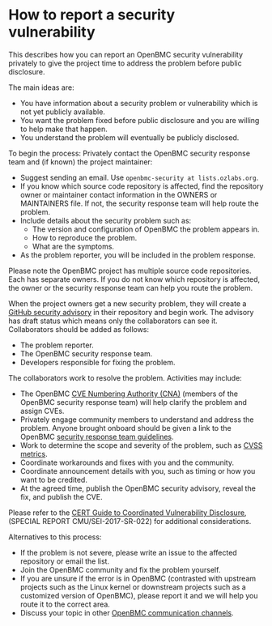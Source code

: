 # How to report a security vulnerability

This describes how you can report an OpenBMC security vulnerability privately to
give the project time to address the problem before public disclosure.

The main ideas are:

- You have information about a security problem or vulnerability which is not
  yet publicly available.
- You want the problem fixed before public disclosure and you are willing to
  help make that happen.
- You understand the problem will eventually be publicly disclosed.

To begin the process: Privately contact the OpenBMC security response team and
(if known) the project maintainer:

- Suggest sending an email. Use `openbmc-security at lists.ozlabs.org`.
- If you know which source code repository is affected, find the repository
  owner or maintainer contact information in the OWNERS or MAINTAINERS file. If
  not, the security response team will help route the problem.
- Include details about the security problem such as:
  - The version and configuration of OpenBMC the problem appears in.
  - How to reproduce the problem.
  - What are the symptoms.
- As the problem reporter, you will be included in the problem response.

Please note the OpenBMC project has multiple source code repositories. Each has
separate owners. If you do not know which repository is affected, the owner or
the security response team can help you route the problem.

When the project owners get a new security problem, they will create a [GitHub
security advisory][] in their repository and begin work. The advisory has draft
status which means only the collaborators can see it. Collaborators should be
added as follows:

- The problem reporter.
- The OpenBMC security response team.
- Developers responsible for fixing the problem.

The collaborators work to resolve the problem. Activities may include:

- The OpenBMC [CVE Numbering Authority (CNA)][] (members of the OpenBMC security
  response team) will help clarify the problem and assign CVEs.
- Privately engage community members to understand and address the problem.
  Anyone brought onboard should be given a link to the OpenBMC [security
  response team guidelines][].
- Work to determine the scope and severity of the problem, such as [CVSS
  metrics][].
- Coordinate workarounds and fixes with you and the community.
- Coordinate announcement details with you, such as timing or how you want to be
  credited.
- At the agreed time, publish the OpenBMC security advisory, reveal the fix, and
  publish the CVE.

Please refer to the [CERT Guide to Coordinated Vulnerability Disclosure][],
(SPECIAL REPORT CMU/SEI-2017-SR-022) for additional considerations.

Alternatives to this process:

- If the problem is not severe, please write an issue to the affected repository
  or email the list.
- Join the OpenBMC community and fix the problem yourself.
- If you are unsure if the error is in OpenBMC (contrasted with upstream
  projects such as the Linux kernel or downstream projects such as a customized
  version of OpenBMC), please report it and we will help you route it to the
  correct area.
- Discuss your topic in other
  [OpenBMC communication channels](https://github.com/openbmc/openbmc).

[security response team guidelines]: ./obmc-security-response-team-guidelines.md
[cvss metrics]: https://www.first.org/cvss/calculator/3.0
[cve]: http://cve.mitre.org/about/index.html
[cert guide to coordinated vulnerability disclosure]:
  https://resources.sei.cmu.edu/asset_files/SpecialReport/2017_003_001_503340.pdf
[github security advisory]:
  https://docs.github.com/en/code-security/repository-security-advisories/creating-a-repository-security-advisory
[cve numbering authority (cna)]: https://www.cve.org/ProgramOrganization/CNAs
